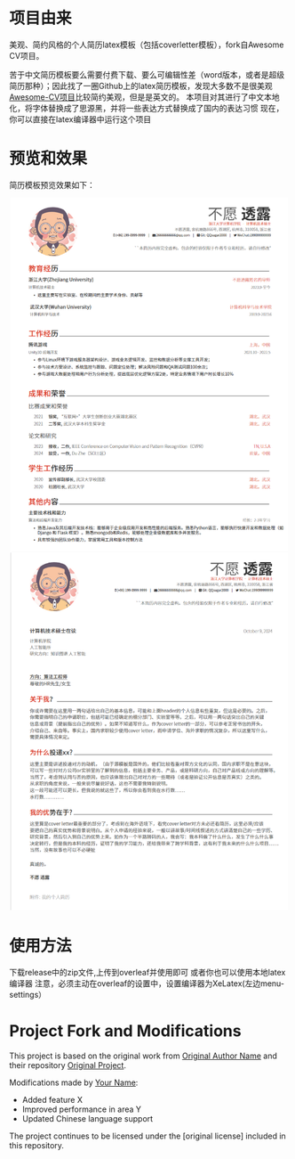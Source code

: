 # 项目由来
美观、简约风格的个人简历latex模板（包括coverletter模板），fork自Awesome CV项目。


苦于中文简历模板要么需要付费下载、要么可编辑性差（word版本，或者是超级简历那种）；因此找了一圈Github上的latex简历模板，发现大多数不是很美观
[Awesome-CV项目](https://github.com "GitHub - Where the world builds software together")比较简约美观，但是是英文的。
本项目对其进行了中文本地化，将字体替换成了思源黑，并将一些表达方式替换成了国内的表达习惯
现在，你可以直接在latex编译器中运行这个项目
# 预览和效果
简历模板预览效果如下：
<div align="center">
    <img src="./example/resume_example.png" alt="image1" width="500" />
    <img src="./example/cover_letter_example.png" alt="image2" width="500" />
</div>

# 使用方法
下载release中的zip文件,上传到overleaf并使用即可
或者你也可以使用本地latex编译器
注意，必须主动在overleaf的设置中，设置编译器为XeLatex(左边menu-settings）

# Project Fork and Modifications

This project is based on the original work from [Original Author Name](https://github.com/originalauthor) and their repository [Original Project](https://github.com/originalproject).

Modifications made by [Your Name](https://github.com/qqsugar2020):
- Added feature X
- Improved performance in area Y
- Updated Chinese language support

The project continues to be licensed under the [original license] included in this repository.
